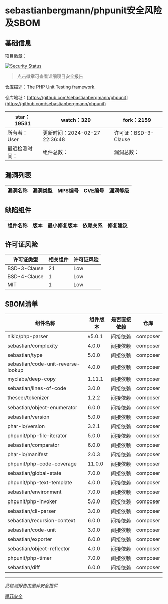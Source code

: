 # sebastianbergmann/phpunit安全风险及SBOM

## 基础信息

项目徽章：

[![Security Status](https://www.murphysec.com/platform3/v31/badge/1762923105903001600.svg)](https://www.murphysec.com/console/report/1692603591126044672/1762923105903001600)

> 点击徽章可查看详细项目安全报告

仓库描述：The PHP Unit Testing framework.

仓库地址：[https://github.com/sebastianbergmann/phpunit](https://github.com/sebastianbergmann/phpunit)

| star：19531 | watch：329 | fork：2159 |
| ----------- | -------------- | ------------ |
| 所有者：User | 更新时间：2024-02-27 22:36:48 | 许可证：BSD-3-Clause |
| 最近检测时间： | 组件总数： | 漏洞总数： |




## 漏洞列表

| 漏洞名称 | 漏洞类型 | MPS编号 | CVE编号 | 漏洞等级 |
| ------- | ------ | ------- | ------ | ----- |





## 缺陷组件

| 组件名称 | 版本 | 最小修复版本 | 依赖关系 | 修复建议 |
| -------- | ---- | ------------ | -------- | -------- |





## 许可证风险

| 许可证类型 | 相关组件 | 许可证风险 |
| ---------- | -------- | ---------- |
|BSD-3-Clause|21|Low|
|BSD-4-Clause|1|Low|
|MIT|1|Low|




## SBOM清单

| 组件名称 | 组件版本 | 是否直接依赖 | 仓库 |
| -------- | -------- | ------------ | ---- |
|nikic/php-parser|v5.0.1|间接依赖|composer|
|sebastian/complexity|4.0.0|间接依赖|composer|
|sebastian/type|5.0.0|间接依赖|composer|
|sebastian/code-unit-reverse-lookup|4.0.0|间接依赖|composer|
|myclabs/deep-copy|1.11.1|间接依赖|composer|
|sebastian/lines-of-code|3.0.0|间接依赖|composer|
|theseer/tokenizer|1.2.2|间接依赖|composer|
|sebastian/object-enumerator|6.0.0|间接依赖|composer|
|sebastian/version|5.0.0|间接依赖|composer|
|phar-io/version|3.2.1|间接依赖|composer|
|phpunit/php-file-iterator|5.0.0|间接依赖|composer|
|sebastian/comparator|6.0.0|间接依赖|composer|
|phar-io/manifest|2.0.3|间接依赖|composer|
|phpunit/php-code-coverage|11.0.0|间接依赖|composer|
|sebastian/global-state|7.0.0|间接依赖|composer|
|phpunit/php-text-template|4.0.0|间接依赖|composer|
|sebastian/environment|7.0.0|间接依赖|composer|
|phpunit/php-invoker|5.0.0|间接依赖|composer|
|sebastian/cli-parser|3.0.0|间接依赖|composer|
|sebastian/recursion-context|6.0.0|间接依赖|composer|
|sebastian/code-unit|3.0.0|间接依赖|composer|
|sebastian/exporter|6.0.0|间接依赖|composer|
|sebastian/object-reflector|4.0.0|间接依赖|composer|
|phpunit/php-timer|7.0.0|间接依赖|composer|
|sebastian/diff|6.0.0|间接依赖|composer|


------

*此检测报告由墨菲安全提供*

[墨菲安全](www.murphysec.com)